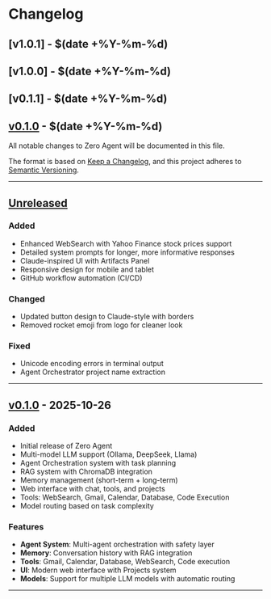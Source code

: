 # Changelog

## [v1.0.1] - $(date +%Y-%m-%d)


## [v1.0.0] - $(date +%Y-%m-%d)


## [v0.1.1] - $(date +%Y-%m-%d)


## [v0.1.0] - $(date +%Y-%m-%d)


All notable changes to Zero Agent will be documented in this file.

The format is based on [Keep a Changelog](https://keepachangelog.com/en/1.0.0/),
and this project adheres to [Semantic Versioning](https://semver.org/spec/v2.0.0.html).

---

## [Unreleased]

### Added
- Enhanced WebSearch with Yahoo Finance stock prices support
- Detailed system prompts for longer, more informative responses
- Claude-inspired UI with Artifacts Panel
- Responsive design for mobile and tablet
- GitHub workflow automation (CI/CD)

### Changed
- Updated button design to Claude-style with borders
- Removed rocket emoji from logo for cleaner look

### Fixed
- Unicode encoding errors in terminal output
- Agent Orchestrator project name extraction

---

## [v0.1.0] - 2025-10-26

### Added
- Initial release of Zero Agent
- Multi-model LLM support (Ollama, DeepSeek, Llama)
- Agent Orchestration system with task planning
- RAG system with ChromaDB integration
- Memory management (short-term + long-term)
- Web interface with chat, tools, and projects
- Tools: WebSearch, Gmail, Calendar, Database, Code Execution
- Model routing based on task complexity

### Features
- **Agent System**: Multi-agent orchestration with safety layer
- **Memory**: Conversation history with RAG integration
- **Tools**: Gmail, Calendar, Database, WebSearch, Code execution
- **UI**: Modern web interface with Projects system
- **Models**: Support for multiple LLM models with automatic routing

---

[Unreleased]: https://github.com/yourusername/ZERO/compare/v0.1.0...HEAD
[v0.1.0]: https://github.com/yourusername/ZERO/releases/tag/v0.1.0

